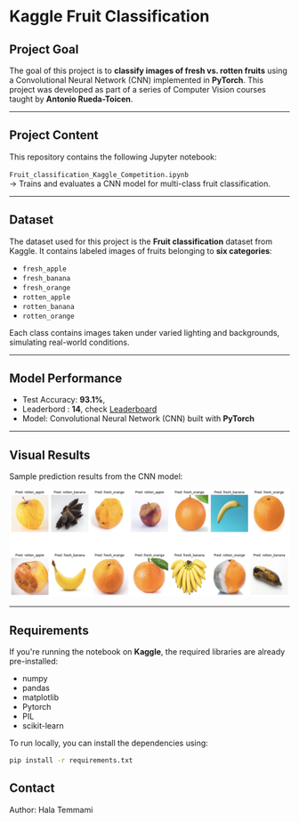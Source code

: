 #  Kaggle Fruit Classification

##  Project Goal

The goal of this project is to **classify images of fresh vs. rotten fruits** using a Convolutional Neural Network (CNN) implemented in **PyTorch**.
This project was developed as part of a series of Computer Vision courses taught by **Antonio Rueda-Toicen**.

---

##  Project Content

This repository contains the following Jupyter notebook:

`Fruit_classification_Kaggle_Competition.ipynb`  
 → Trains and evaluates a CNN model for multi-class fruit classification.


---

##  Dataset

The dataset used for this project is the **Fruit classification** dataset from Kaggle.
It contains labeled images of fruits belonging to **six categories**:

- `fresh_apple`
- `fresh_banana`
- `fresh_orange`
- `rotten_apple`
- `rotten_banana`
- `rotten_orange`

Each class contains images taken under varied lighting and backgrounds, simulating real-world conditions.

---

## Model Performance

- Test Accuracy: **93.1%**,
- Leaderbord : **14**,   check [Leaderboard ](https://www.kaggle.com/competitions/fruit-classification/leaderboard)
- Model: Convolutional Neural Network (CNN) built with **PyTorch**


---

## Visual Results

Sample prediction results from the CNN model:

![Sample Predictions](Fruit_Classification/Images/Fruit_Classification_Predictions.png)

---


##  Requirements

If you're running the notebook on **Kaggle**, the required libraries are already pre-installed:

- numpy  
- pandas  
- matplotlib  
- Pytorch
- PIL
- scikit-learn  

To run locally, you can install the dependencies using:

```bash
pip install -r requirements.txt
```

## Contact

Author: Hala Temmami

